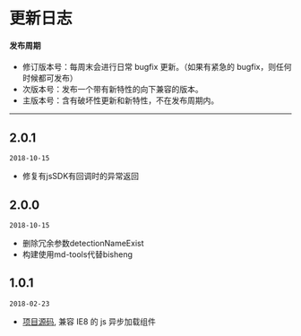 # 更新日志

#### 发布周期

* 修订版本号：每周末会进行日常 bugfix 更新。（如果有紧急的 bugfix，则任何时候都可发布）
* 次版本号：发布一个带有新特性的向下兼容的版本。
* 主版本号：含有破坏性更新和新特性，不在发布周期内。

---

## 2.0.1

`2018-10-15`

* 修复有jsSDK有回调时的异常返回

## 2.0.0

`2018-10-15`

* 删除冗余参数detectionNameExist
* 构建使用md-tools代替bisheng

## 1.0.1

`2018-02-23`

* [项目源码](http://git.sdp.nd/component-h5/js-async-loader), 兼容 IE8 的 js 异步加载组件

